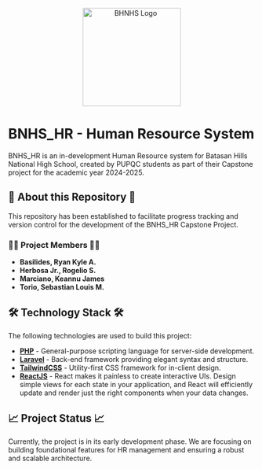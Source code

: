 <p align="center">
  <img src="https://upload.wikimedia.org/wikipedia/en/5/54/Batasan_Hills_NHS.png" width="200" alt="BHNHS Logo">
</p>

# BNHS_HR - Human Resource System

BNHS_HR is an in-development Human Resource system for Batasan Hills National High School, created by PUPQC students as part of their Capstone project for the academic year 2024-2025.



## 📁 About this Repository 📁

This repository has been established to facilitate progress tracking and version control for the development of the BNHS_HR Capstone Project.

### 👨‍💻 Project Members 👨‍💻

- **Basilides, Ryan Kyle A.**
- **Herbosa Jr., Rogelio S.**
- **Marciano, Keannu James**
- **Torio, Sebastian Louis M.**


## 🛠️ Technology Stack 🛠️

The following technologies are used to build this project:

- **[PHP](https://www.php.net/)** - General-purpose scripting language for server-side development.
- **[Laravel](https://laravel.com/)** - Back-end framework providing elegant syntax and structure.
- **[TailwindCSS](https://tailwindcss.com/)** - Utility-first CSS framework for in-client design.
- **[ReactJS](https://react.dev/)** - React makes it painless to create interactive UIs. Design simple views for each state in your application, and React will efficiently update and render just the right components when your data changes.



## 📈 Project Status 📈

Currently, the project is in its early development phase. We are focusing on building foundational features for HR management and ensuring a robust and scalable architecture.
